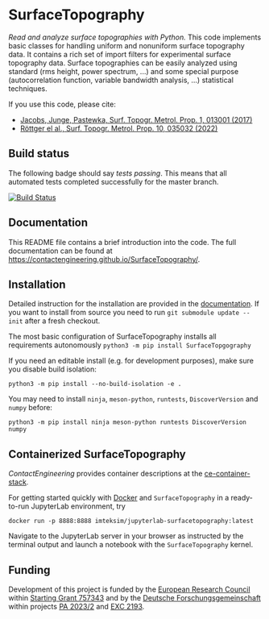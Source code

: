 SurfaceTopography
=================

*Read and analyze surface topographies with Python.* This code implements basic classes for handling uniform and
nonuniform surface topography data. It contains a rich set of import filters for experimental surface topography data.
Surface topographies can be easily analyzed using standard (rms height, power spectrum, ...) and some special purpose
(autocorrelation function, variable bandwidth analysis, ...) statistical techniques. 

If you use this code, please cite:
* [Jacobs, Junge, Pastewka, Surf. Topogr. Metrol. Prop. 1, 013001 (2017)](https://doi.org/10.1088/2051-672X/aa51f8)
* [Röttger el al., Surf. Topogr. Metrol. Prop. 10, 035032 (2022)](https://doi.org/10.1088/2051-672X/ac860a) 

Build status
------------

The following badge should say _tests passing_. This means that all automated tests completed successfully for the master branch.

[![Build Status](https://github.com/ContactEngineering/SurfaceTopography/actions/workflows/test-code-functionality.yml/badge.svg)](https://github.com/ContactEngineering/SurfaceTopography/actions/workflows/tests.yml)

Documentation
-------------

This README file contains a brief introduction into the code. The full documentation can be found at https://contactengineering.github.io/SurfaceTopography/.

Installation
------------

Detailed instruction for the installation are provided in the [documentation](https://contactengineering.github.io/SurfaceTopography/installation.html?highlight=installation). If you want to install from source
you need to run `git submodule update --init` after a fresh checkout.

The most basic configuration of SurfaceTopography installs all requirements autonomously `python3 -m pip install SurfaceTopgography`

If you need an editable install (e.g. for development purposes), make sure you disable build isolation:

    python3 -m pip install --no-build-isolation -e .

You may need to install `ninja`, `meson-python`, `runtests`, `DiscoverVersion` and `numpy` before:

    python3 -m pip install ninja meson-python runtests DiscoverVersion numpy

Containerized SurfaceTopography
-------------------------------

*ContactEngineering* provides container descriptions at the [ce-container-stack](https://github.com/ContactEngineering/ce-container-stack).

For getting started quickly with [Docker](https://www.docker.com/) and `SurfaceTopography` in a ready-to-run JupyterLab environment, try

    docker run -p 8888:8888 imteksim/jupyterlab-surfacetopography:latest

Navigate to the JupyterLab server in your browser as instructed by the terminal output and launch a notebook with the `SurfaceTopography` kernel.

Funding
-------

Development of this project is funded by the [European Research Council](https://erc.europa.eu) within [Starting Grant 757343](https://cordis.europa.eu/project/id/757343) and by the [Deutsche Forschungsgemeinschaft](https://www.dfg.de/en) within projects [PA 2023/2](https://gepris.dfg.de/gepris/projekt/258153560) and [EXC 2193](https://gepris.dfg.de/gepris/projekt/390951807).
